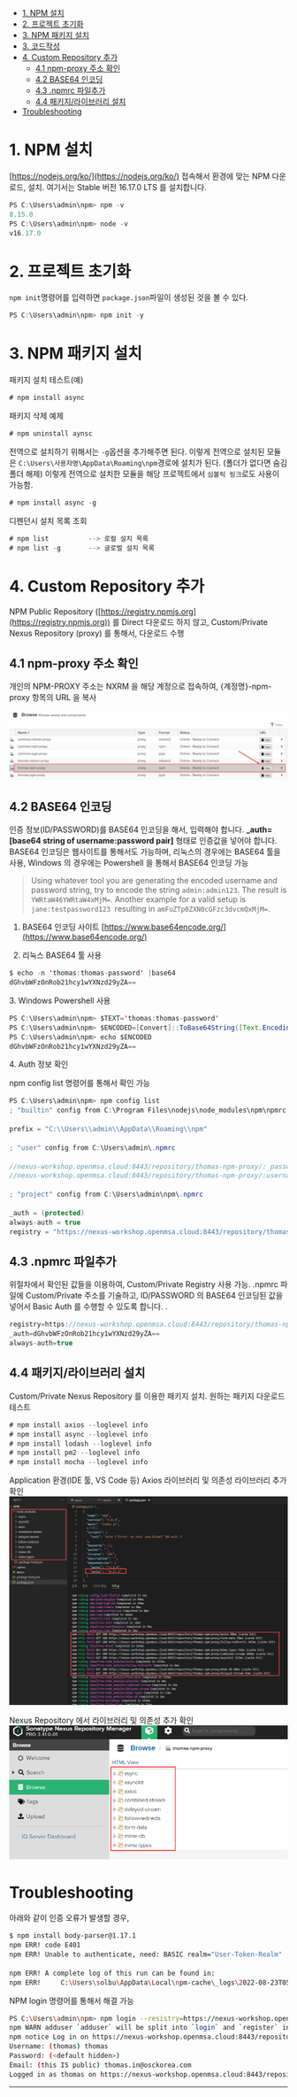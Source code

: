 
*   [1\. NPM 설치](#id-2.NPM-1.NPM설치)
*   [2\. 프로젝트 초기화](#id-2.NPM-2.프로젝트초기화)
*   [3\. NPM 패키지 설치](#id-2.NPM-3.NPM패키지설치)
*   [3\. 코드작성](#id-2.NPM-3.코드작성)
*   [4\. Custom Repository 추가](#id-2.NPM-4.CustomRepository추가)
    *   [4.1 npm-proxy 주소 확인](#id-2.NPM-4.1npm-proxy주소확인)
    *   [4.2 BASE64 인코딩](#id-2.NPM-4.2BASE64인코딩)
    *   [4.3 .npmrc 파일추가](#id-2.NPM-4.3.npmrc파일추가)
    *   [4.4 패키지/라이브러리 설치](#id-2.NPM-4.4패키지/라이브러리설치)
*   [Troubleshooting](#id-2.NPM-Troubleshooting)

1\. NPM 설치
==========

[https://nodejs.org/ko/](https://nodejs.org/ko/) 접속해서 환경에 맞는 NPM 다운로드, 설치. 여기서는 Stable 버전 16.17.0 LTS 를 설치합니다.

```java
PS C:\Users\admin\npm> npm -v
8.15.0
PS C:\Users\admin\npm> node -v
v16.17.0
```

2\. 프로젝트 초기화
============

`npm init`명령어를 입력하면 `package.json`파일이 생성된 것을 볼 수 있다.

```java
PS C:\Users\admin\npm> npm init -y
```

3\. NPM 패키지 설치
==============

패키지 설치 테스트(예)

```java
# npm install async
```

패키지 삭제 예제

```java
# npm uninstall aynsc
```

전역으로 설치하기 위해서는 `-g`옵션을 추가해주면 된다. 이렇게 전역으로 설치된 모듈은 `C:\Users\사용자명\AppData\Roaming\npm`경로에 설치가 된다. (폴더가 없다면 숨김폴더 해제) 이렇게 전역으로 설치한 모듈을 해당 프로젝트에서 `심볼릭 링크`로도 사용이 가능함.

```java
# npm install async -g
```

디펜던시 설치 목록 조회

```java
# npm list          --> 로컬 설치 목록
# npm list -g       --> 글로벌 설치 목록
```


4\. Custom Repository 추가
========================

NPM Public Repository ([https://registry.npmjs.org](https://registry.npmjs.org)) 를 Direct 다운로드 하지 않고, Custom/Private Nexus Repository (proxy) 를 통해서, 다운로드 수행

4.1 npm-proxy 주소 확인
-------------------

개인의 NPM-PROXY 주소는 NXRM 을 해당 계정으로 접속하여, {계정명}-npm-proxy 항목의 URL 을 복사

![img](https://github.com/OSCKOREA-WORKSHOP/NEXUS-Firewall/blob/main/img/b5075b53-57e9-451f-9f79-fd6e42e6e4cb.png)


4.2 BASE64 인코딩
--------------

인증 정보(ID/PASSWORD)를 BASE64 인코딩을 해서, 입력해야 합니다. **\_auth=\[base64 string of username:password pair\]** 형태로 인증값을 넣어야 합니다. BASE64 인코딩은 웹사이트를 통해서도 가능하며, 리눅스의 경우에는 BASE64 툴을 사용, Windows 의 경우에는 Powershell 을 통해서 BASE64 인코딩 가능


>Using whatever tool you are generating the encoded username and password string, try to encode the string `admin:admin123`. The result is `YWRtaW46YWRtaW4xMjM=`. Another example for a valid setup is `jane:testpassword123`  resulting in `amFuZTp0ZXN0cGFzc3dvcmQxMjM=`.


1.  BASE64 인코딩 사이트 [https://www.base64encode.org/](https://www.base64encode.org/)
    
2.  리눅스 BASE64 툴 사용
    

```java
$ echo -n 'thomas:thomas-password' |base64
dGhvbWFzOnRob21hcy1wYXNzd29yZA==
```

3\. Windows Powershell 사용

```java
PS C:\Users\admin\npm> $TEXT='thomas:thomas-password'
PS C:\Users\admin\npm> $ENCODED=[Convert]::ToBase64String([Text.Encoding]::UTF8.GetBytes($TEXT))
PS C:\Users\admin\npm> echo $ENCODED
dGhvbWFzOnRob21hcy1wYXNzd29yZA==
```

4\. Auth 정보 확인

npm config list 명령어를 통해서 확인 가능

```java
PS C:\Users\admin\npm> npm config list
; "builtin" config from C:\Program Files\nodejs\node_modules\npm\npmrc

prefix = "C:\\Users\\admin\\AppData\\Roaming\\npm"

; "user" config from C:\Users\admin\.npmrc

//nexus-workshop.openmsa.cloud:8443/repository/thomas-npm-proxy/:_password = (protected)
//nexus-workshop.openmsa.cloud:8443/repository/thomas-npm-proxy/:username = "thomas"

; "project" config from C:\Users\admin\npm\.npmrc

_auth = (protected)
always-auth = true
registry = "https://nexus-workshop.openmsa.cloud:8443/repository/thomas-npm-proxy/"
```

4.3 .npmrc 파일추가
---------------

위절차에서 확인된 값들을 이용하여, Custom/Private Registry 사용 가능. .npmrc 파일에 Custom/Private 주소를 기술하고, ID/PASSWORD 의 BASE64 인코딩된 값을 넣어서 Basic Auth 를 수행할 수 있도록 합니다. .

```java
registry=https://nexus-workshop.openmsa.cloud:8443/repository/thomas-npm-proxy/
_auth=dGhvbWFzOnRob21hcy1wYXNzd29yZA==
always-auth=true
```

4.4 패키지/라이브러리 설치
----------------

Custom/Private Nexus Repository 를 이용한 패키지 설치. 원하는 패키지 다운로드 테스트

```java
# npm install axios --loglevel info
# npm install async --loglevel info
# npm install lodash --loglevel info
# npm install pm2 --loglevel info
# npm install mocha --loglevel info
```

Application 환경(IDE 툴, VS Code 등) Axios 라이브러리 및 의존성 라이브러리 추가 확인
![img](https://github.com/OSCKOREA-WORKSHOP/NEXUS-Firewall/blob/main/img/360d54a4-4049-4281-9b22-08e58162bbab.png)

Nexus Repository 에서 라이브러리 및 의존성 추가 확인
![img](https://github.com/OSCKOREA-WORKSHOP/NEXUS-Firewall/blob/main/img/1f230705-e259-4f57-a922-d248d83b05f2.png)


Troubleshooting
===============

아래와 같이 인증 오류가 발생할 경우,

```bash
$ npm install body-parser@1.17.1
npm ERR! code E401
npm ERR! Unable to authenticate, need: BASIC realm="User-Token-Realm"

npm ERR! A complete log of this run can be found in:
npm ERR!     C:\Users\solbu\AppData\Local\npm-cache\_logs\2022-08-23T05_52_37_162Z-debug-0.log        
```

NPM login 명령어를 통해서 해결 가능

```bash
PS C:\Users\admin\npm> npm login --resistry=https://nexus-workshop.openmsa.cloud:8443/repository/thomas-npm-proxy/
npm WARN adduser `adduser` will be split into `login` and `register` in a future version. `adduser` will become an alias of `register`. `login` (currently an alias) will become its own command.
npm notice Log in on https://nexus-workshop.openmsa.cloud:8443/repository/thomas-npm-proxy/
Username: (thomas) thomas
Password: (<default hidden>)
Email: (this IS public) thomas.in@osckorea.com
Logged in as thomas on https://nexus-workshop.openmsa.cloud:8443/repository/thomas-npm-proxy/.
```

* * *

